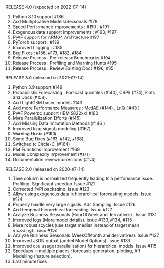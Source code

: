 
RELEASE 4.0 (expected on 2022-07-14)

1. Python 3.10 support #186 
2. Add Multiplicative Models/Seasonals #178 
3. Speed Performance Improvements : #190 , #191 
4. Exogenous data support improvements :  #193, #197 
5. PyAF support for ARM64 Architecture #187 
6. PyTorch support : #199  
7. Improved Logging : #185 
8. Bug Fixes : #156,  #179,  #182, #184
9. Release Process : Pre-release Benchmarks #194 
10. Release Process : Profiling and Warning Hunts #195 
11. Release Process : Review Existing Docs #196, #35

RELEASE 3.0 (released on 2021-07-14)

1. Python 3.9 support #149
2. Probabilistic Forecasting  : Forecast quantiles (#140), CRPS (#74), Plots and Docs (#158).
3. Add LightGBM based models #143
4. Add more Performance Measures : MedAE (#144) , LnQ ( #43 )
5. PyAF Powerpc support (IBM S822xx) #160
6. More Parallelization Efforts (#145)
7. Add Missing Data Imputation Methods (#146 )
8. Improved long signals modeling (#167)
9. Warning Hunts (#153)
10. Some Bug Fixes (#163, #142, #168).
11. Switched to Circle-CI (#164)
12. Plot Functions Improvement #169
13. Model Complexity Improvement (#171)
14. Documentation review/corrections (#174)

RELEASE 2.0 (released on 2020-07-14)

1. Time column is normalized frequently leading to a performance issue. Profiling. Significant speedup. Issue #121
2. Corrected PyPi packaging. Issue #123
3. Allow using exogenous data in hierarchical forecasting models. Issue #124
4. Properly handle very large signals. Add Sampling. Issue #126
5. Add temporal hierarchical forecasting. Issue #127
6. Analyze Business Seasonals (HourOfWeek and derivatives) . Issue #131
7. Improved logs (More model details). Issue #133, #134, #135
8. More robust scycles (use target median instead of target mean encoding). Issue #132
9. Analyze Business Seasonals (WeekOfMonth and derivatives). Issue #137
10. Improved JSON output (added Model Options). Issue #136
11. Improved cpu usage (parallelization) for hierarchical models. Issue #115
12. Speedups in multiple places : forecasts generation, plotting,  AR Modelling (feature selection).
13. Last minute fixes


